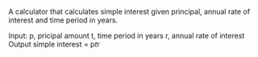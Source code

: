 A calculator that calculates simple interest given principal, annual rate of interest and time period in years.

Input:
    p, pricipal amount
    t, time period in years
    r, annual rate of interest
Output
    simple interest = p*t*r    
